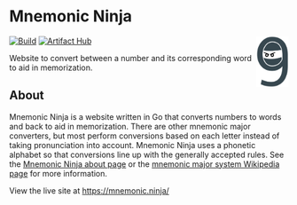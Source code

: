 # Mnemonic Ninja

<a href="https://mnemonic.ninja">
  <img src="src/assets/icons/logo.svg" align="right" height="92" alt="Mnemonic Ninja Logo">
</a>

[![Build](https://github.com/gabe565/mnemonic-ninja/actions/workflows/build.yml/badge.svg)](https://github.com/gabe565/mnemonic-ninja/actions/workflows/build.yml)
[![Artifact Hub](https://img.shields.io/endpoint?url=https://artifacthub.io/badge/repository/gabe565)](https://artifacthub.io/packages/helm/gabe565/mnemonic-ninja)

Website to convert between a number and its corresponding word to aid in memorization.

## About

Mnemonic Ninja is a website written in Go that converts numbers to words
and back to aid in memorization. There are other mnemonic major converters,
but most perform conversions based on each letter instead of taking
pronunciation into account. Mnemonic Ninja uses a phonetic alphabet so that
conversions line up with the generally accepted rules.
See the [Mnemonic Ninja about page](https://mnemonic.ninja/about)
or the [mnemonic major system Wikipedia page](https://en.wikipedia.org/wiki/Mnemonic_major_system)
for more information.

View the live site at <https://mnemonic.ninja/>
